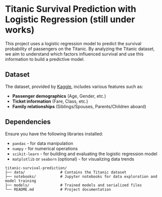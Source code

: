 # Titanic Survival Prediction with Logistic Regression (still under works)

This project uses a logistic regression model to predict the survival probability of passengers on the Titanic. By analyzing the Titanic dataset, we aim to understand which factors influenced survival and use this information to build a predictive model.

## Dataset

The dataset, provided by [Kaggle](https://www.kaggle.com/c/titanic), includes various features such as:
- **Passenger demographics** (Age, Gender, etc.)
- **Ticket information** (Fare, Class, etc.)
- **Family relationships** (Siblings/Spouses, Parents/Children aboard)

## Dependencies

Ensure you have the following libraries installed:
- `pandas` - for data manipulation
- `numpy` - for numerical operations
- `scikit-learn` - for building and evaluating the logistic regression model
- `matplotlib` or `seaborn` (optional) - for visualizing data trends


```plaintext
titanic-survival-prediction/
├── data/                # Contains the Titanic dataset
├── notebooks/           # Jupyter notebooks for data exploration and model training
├── models/              # Trained models and serialized files
└── README.md            # Project documentation
